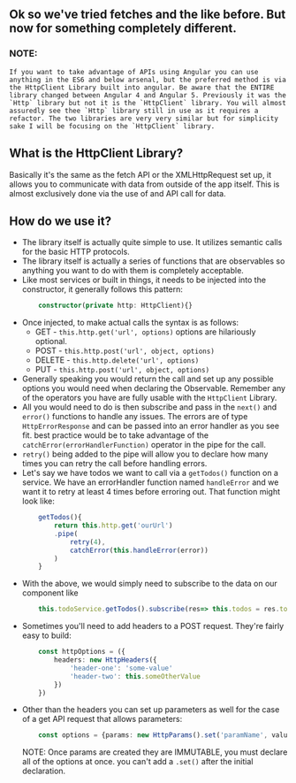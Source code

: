 ## Ok so we've tried fetches and the like before. But now for something completely different.
### NOTE:
    If you want to take advantage of APIs using Angular you can use anything in the ES6 and below arsenal, but the preferred method is via the HttpClient Library built into angular. Be aware that the ENTIRE library changed between Angular 4 and Angular 5. Previously it was the `Http` library but not it is the `HttpClient` library. You will almost assuredly see thee `Http` library still in use as it requires a refactor. The two libraries are very very similar but for simplicity sake I will be focusing on the `HttpClient` library.

## What is the HttpClient Library?
Basically it's the same as the fetch API or the XMLHttpRequest set up, it allows you to communicate with data from outside of the app itself. This is almost exclusively done via the use of 
and API call for data. 

## How do we use it?
* The library itself is actually quite simple to use. It utilizes semantic calls for the basic HTTP protocols. 
* The library itself is actually a series of functions that are observables so anything you want to do with them is completely acceptable. 
* Like most services or built in things, it needs to be injected into the constructor, it generally follows this pattern: 
    ``` typescript
        constructor(private http: HttpClient){}
    ```
* Once injected, to make actual calls the syntax is as follows: 
    * GET - `this.http.get('url', options)` options are hilariously optional.
    * POST - `this.http.post('url', object, options)`
    * DELETE - `this.http.delete('url', options)`
    * PUT - `this.http.post('url', object, options)`
* Generally speaking you would return the call and set up any possible options you would need when declaring the Observable. Remember any of the operators you have are fully usable with the `HttpClient` Library.
* All you would need to do is then subscribe and pass in the `next()` and `error()` functions to handle any issues. The errors are of type `HttpErrorResponse` and can be passed into an error handler as you see fit. best practice would be to take advantage of the `catchError(errorHandlerFunction)` operator in the pipe for the call.
* `retry()` being added to the pipe will allow you to declare how many times you can retry the call before handling errors. 
* Let's say we have todos we want to call via a `getTodos()` function on a service. We have an errorHandler function named `handleError` and we want it to retry at least 4 times before erroring out. That function might look like: 
    ``` typescript
        getTodos(){
            return this.http.get('ourUrl')
            .pipe(
                retry(4),
                catchError(this.handleError(error))
            )
        }
    ```
* With the above, we would simply need to subscribe to the data on our component like 
    ``` typescript
        this.todoService.getTodos().subscribe(res=> this.todos = res.todos); //or whatever key the response is on.
    ```
* Sometimes you'll need to add headers to a POST request. They're fairly easy to build:
    ``` typescript
        const httpOptions = ({
            headers: new HttpHeaders({
                'header-one': 'some-value'
                'header-two': this.someOtherValue
            })
        })
    ```
* Other than the headers you can set up parameters as well for the case of a get API request that allows parameters: 
    ``` typescript
        const options = {params: new HttpParams().set('paramName', value)}
    ```
    NOTE: Once params are created they are IMMUTABLE, you must declare all of the options at once. you can't add a `.set()` after the initial declaration.
